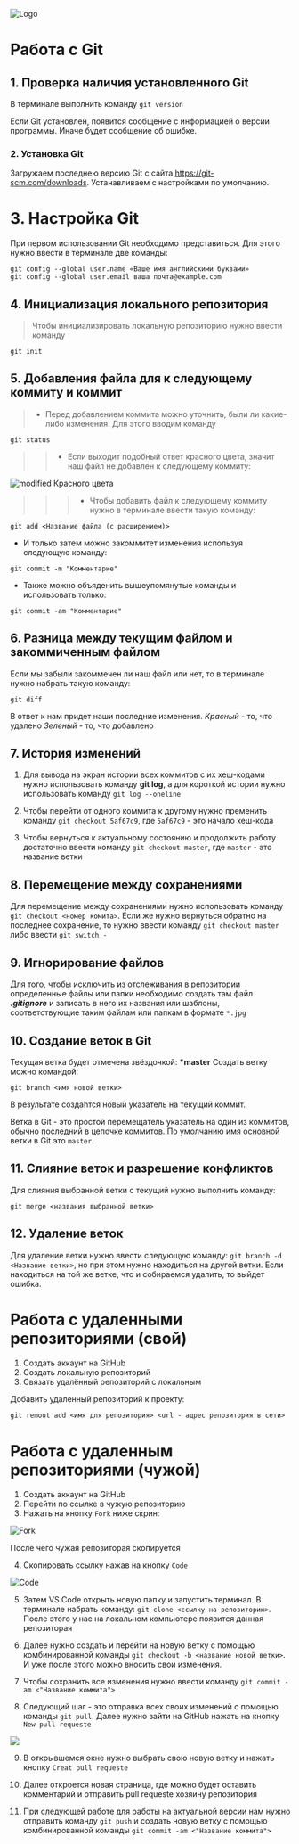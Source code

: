 ![Logo](git.jpg)
# Работа с Git
## 1. Проверка наличия установленного Git
В терминале выполнить команду `git version`

Если Git установлен, появится сообщение с информацией о версии программы. Иначе будет сообщение об ошибке.

### 2. Установка Git
Загружаем последнею версию Git с сайта https://git-scm.com/downloads. Устанавливаем с настройками по умолчанию.

# 3. Настройка Git

При первом использовании Git необходимо представиться. Для этого нужно ввести в терминале две команды: 
```
git config --global user.name «Ваше имя английскими буквами»
git config --global user.email ваша почта@example.com
```
## 4.  Инициализация локального репозитория
>Чтобы инициализировать локальную репозиторию нужно ввести команду 
```
git init
```

## 5.  Добавления файла для к следующему коммиту и коммит
>* Перед добавлением коммита можно уточнить, были ли какие-либо изменения. Для этого вводим команду 
```
git status
```
>>* Если выходит подобный ответ красного цвета, значит наш файл не добавлен к следующему коммиту: 

![modified Красного цвета](https://media.slid.es/uploads/433121/images/2201629/gitstatus.png)
>>>* Чтобы добавить файл к следующему коммиту нужно в терминале ввести такую команду:
```
git add <Название файла (с расширением)>
```
* И только затем можно закоммитет изменения используя следующую команду: 
```
git commit -m "Комментарие"
```
* Также можно объяденить вышеупомянутые команды и использовать только:
```
git commit -am "Комментарие"
```
## 6. Разница между текущим файлом и закоммиченным файлом

Если мы забыли закоммечен ли наш файл или нет, то в терминале нужно набрать такую команду: 
```
git diff
```
В ответ к нам придет наши последние изменения. 
*Красный* - то, что удалено
*Зеленый* - то, что добавлено
## 7. История изменений
1) Для вывода на экран истории всех коммитов с их хеш-кодами нужно использовать команду **git log**, а для короткой истории нужно использовать команду `git log --oneline`

2) Чтобы перейти от одного коммита к другому
нужно пременить команду `git checkout 5af67c9`, где `5af67c9` - это начало хеш-кода

3) Чтобы вернуться к актуальному состоянию и продолжить работу достаточно ввести команду `git checkout master`, где `master` - это название ветки

## 8. Перемещение между сохранениями 

Для перемещение между сохранениями нужно использовать команду `git checkout <номер комита>`. Если же нужно вернуться обратно на последнее сохранение, то нужно ввести команду `git checkout master` либо ввести `git switch -`

## 9. Игнорирование файлов

Для того, чтобы исключить из отслеживания в репозитории определенные файлы или папки необходимо создать там файл ***.gitignore*** и записать в него их названия или шаблоны, соответствующие таким файлам или папкам в формате `*.jpg`

## 10. Создание веток в Git

Текущая ветка будет отмечена звёздочкой: **\*master**
Создать ветку можно командой:
```
git branch <имя новой ветки>
```
В результате создаһтся новый указатель на текущий коммит. 

Ветка в Git - это простой перемещатель указатель на один из коммитов, обычно последний в цепочке коммитов. 
По умолчанию имя основной ветки в Git это `master`.

## 11. Слияние веток и разрешение конфликтов 
Для слияния выбранной ветки с текущий нужно выполнить команду: 
```
git merge <названия выбранной ветки>
```

## 12. Удаление веток
Для удаление ветки нужно ввести следующую команду: `git branch -d <Название ветки>`, но при этом нужно находиться на другой ветки. Если находиться на той же ветке, что и собираемся удалить, то выйдет ошибка.

# Работа с удаленными репозиториями (свой)

1. Создать аккаунт на GitHub
2. Создать локальную репозиторий
3. Связать удалённый репозиторий с локальным

Добавить удаленный репозиторий к проекту:
```
git remout add <имя для репозитория> <url - адрес репозитория в сети>
```

# Работа с удаленным репозиториями (чужой)

1. Создать аккаунт на GitHub
2. Перейти по ссылке в чужую репозиторию
3. Нажать на кнопку `Fork` ниже скрин:

![Fork](fork.png)

После чего чужая репозиторая скопируется

4. Скопировать ссылку нажав на кнопку `Code`

![Code](Code.png)

5. Затем VS Code открыть новую папку и запустить терминал. В терминале набрать команду: `git clone <ссылку на репозиторию>`. После этого у нас на локальном компьютере появится данная репозиторая

6. Далее нужно создать и перейти на новую ветку с помощью комбинированной команды `git checkout -b <название новой ветки>`. И уже после этого можно вносить свои изменения.

7. Чтобы сохранить все изменения нужно ввести команду `git commit -am <"Название коммита">` 

8. Следующий шаг - это отправка всех своих изменений с помощью команды `git pull`. Далее нужно зайти на GitHub нажать на кнопку `New pull requeste`

![](Pull_requeste.png)

9. В открывшемся окне нужно выбрать свою новую ветку и нажать кнопку `Creat pull requeste`

10. Далее откроется новая страница, где можно будет оставить комментарий и отправить pull requeste хозяину репозитория

9. При следующей работе для работы на актуальной версии нам нужно отправить команду `git push` и создать новую ветку с помощью комбинированной команды `git commit -am <"Название коммита">`